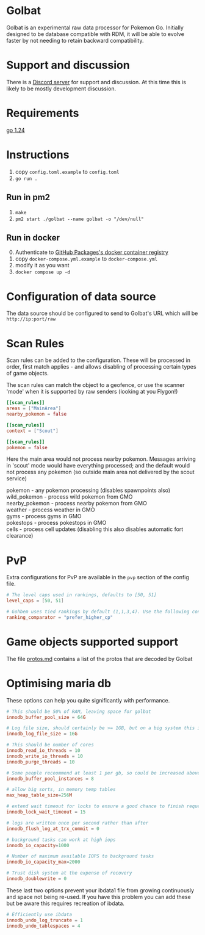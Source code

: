 # Golbat 

Golbat is an experimental raw data processor for Pokemon Go.
Initially designed to be database compatible with RDM, it will
be able to evolve faster by not needing to retain backward
compatibility.

# Support and discussion

There is a [Discord server](https://discord.gg/Vjze47qchG) for support and discussion.
At this time this is likely to be mostly development discussion.

# Requirements

[go 1.24](https://go.dev/doc/install)

# Instructions

1. copy `config.toml.example` to `config.toml`
2. `go run .`

## Run in pm2

1. `make` 
2. `pm2 start ./golbat --name golbat -o "/dev/null"`

## Run in docker

0. Authenticate to [GitHub Packages's docker container registry](https://docs.github.com/en/packages/working-with-a-github-packages-registry/working-with-the-container-registry)
1. copy `docker-compose.yml.example` to `docker-compose.yml`
2. modify it as you want
3. `docker compose up -d`

# Configuration of data source

The data source should be configured to send to Golbat's 
URL which will be `http://ip:port/raw`

# Scan Rules

Scan rules can be added to the configuration. These will be processed in order, first match applies - and allows disabling of processing certain types of game objects.

The scan rules can match the object to a geofence, or use the scanner 'mode' when it is supported by raw senders (looking at you Flygon!)

```toml
[[scan_rules]]
areas = ["MainArea"]
nearby_pokemon = false

[[scan_rules]]
context = ["Scout"]

[[scan_rules]]
pokemon = false
```

Here the main area would not process nearby pokemon. Messages arriving in 'scout' mode would have everything processed; and the default would not process any pokemon (so outside main area not delivered by the scout service)

pokemon - any pokemon processing (disables spawnpoints also)  
wild_pokemon - process wild pokemon from GMO  
nearby_pokemon - process nearby pokemon from GMO  
weather - process weather in GMO  
gyms - process gyms in GMO  
pokestops - process pokestops in GMO  
cells - process cell updates (disabling this also disables automatic fort clearance)

# PvP
Extra configurations for PvP are available in the `pvp` section of the config file.

```toml
# The level caps used in rankings, defaults to [50, 51]
level_caps = [50, 51]

# Gohbem uses tied rankings by default (1,1,3,4). Use the following config option to eliminate tied rankings (1,2,3,4,5) and align to external PvP Calculators like GO Stadium and PvP IVs
ranking_comparator = "prefer_higher_cp"
```

# Game objects supported support

The file [protos.md](protos.md) contains a list of the protos that are decoded by Golbat

# Optimising maria db

These options can help you quite significantly with performance.

```toml
# This should be 50% of RAM, leaving space for golbat
innodb_buffer_pool_size = 64G

# Log file size, should certainly be >= 1GB, but on a big system this is more appropriate
innodb_log_file_size = 16G

# This should be number of cores
innodb_read_io_threads = 10
innodb_write_io_threads = 10
innodb_purge_threads = 10

# Some people receommend at least 1 per gb, so could be increased above
innodb_buffer_pool_instances = 8

# allow big sorts, in memory temp tables
max_heap_table_size=256M

# extend wait timeout for locks to ensure a good chance to finish requests
innodb_lock_wait_timeout = 15

# logs are written once per second rather than after
innodb_flush_log_at_trx_commit = 0

# background tasks can work at high iops
innodb_io_capacity=1000

# Number of maximum available IOPS to background tasks
innodb_io_capacity_max=2000

# Trust disk system at the expense of recovery
innodb_doublewrite = 0
```

These last two options prevent your ibdata1 file from growing continuously
and space not being re-used.  If you have this problem you can add these but
be aware this requires recreation of ibdata.

```toml
# Efficiently use ibdata
innodb_undo_log_truncate = 1
innodb_undo_tablespaces = 4
```
